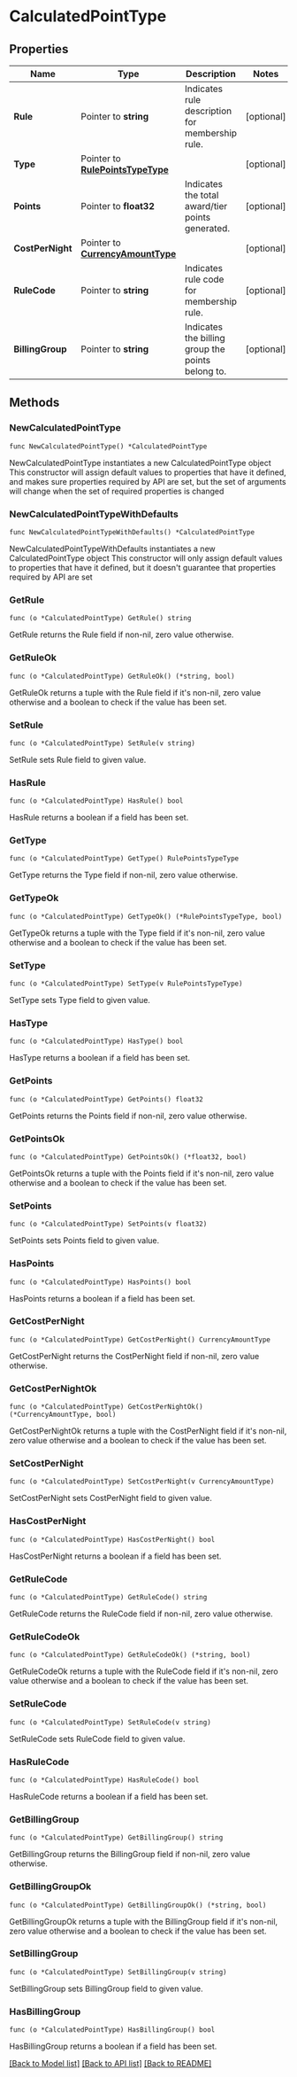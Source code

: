 # CalculatedPointType

## Properties

Name | Type | Description | Notes
------------ | ------------- | ------------- | -------------
**Rule** | Pointer to **string** | Indicates rule description for membership rule. | [optional] 
**Type** | Pointer to [**RulePointsTypeType**](RulePointsTypeType.md) |  | [optional] 
**Points** | Pointer to **float32** | Indicates the total award/tier points generated. | [optional] 
**CostPerNight** | Pointer to [**CurrencyAmountType**](CurrencyAmountType.md) |  | [optional] 
**RuleCode** | Pointer to **string** | Indicates rule code for membership rule. | [optional] 
**BillingGroup** | Pointer to **string** | Indicates the billing group the points belong to. | [optional] 

## Methods

### NewCalculatedPointType

`func NewCalculatedPointType() *CalculatedPointType`

NewCalculatedPointType instantiates a new CalculatedPointType object
This constructor will assign default values to properties that have it defined,
and makes sure properties required by API are set, but the set of arguments
will change when the set of required properties is changed

### NewCalculatedPointTypeWithDefaults

`func NewCalculatedPointTypeWithDefaults() *CalculatedPointType`

NewCalculatedPointTypeWithDefaults instantiates a new CalculatedPointType object
This constructor will only assign default values to properties that have it defined,
but it doesn't guarantee that properties required by API are set

### GetRule

`func (o *CalculatedPointType) GetRule() string`

GetRule returns the Rule field if non-nil, zero value otherwise.

### GetRuleOk

`func (o *CalculatedPointType) GetRuleOk() (*string, bool)`

GetRuleOk returns a tuple with the Rule field if it's non-nil, zero value otherwise
and a boolean to check if the value has been set.

### SetRule

`func (o *CalculatedPointType) SetRule(v string)`

SetRule sets Rule field to given value.

### HasRule

`func (o *CalculatedPointType) HasRule() bool`

HasRule returns a boolean if a field has been set.

### GetType

`func (o *CalculatedPointType) GetType() RulePointsTypeType`

GetType returns the Type field if non-nil, zero value otherwise.

### GetTypeOk

`func (o *CalculatedPointType) GetTypeOk() (*RulePointsTypeType, bool)`

GetTypeOk returns a tuple with the Type field if it's non-nil, zero value otherwise
and a boolean to check if the value has been set.

### SetType

`func (o *CalculatedPointType) SetType(v RulePointsTypeType)`

SetType sets Type field to given value.

### HasType

`func (o *CalculatedPointType) HasType() bool`

HasType returns a boolean if a field has been set.

### GetPoints

`func (o *CalculatedPointType) GetPoints() float32`

GetPoints returns the Points field if non-nil, zero value otherwise.

### GetPointsOk

`func (o *CalculatedPointType) GetPointsOk() (*float32, bool)`

GetPointsOk returns a tuple with the Points field if it's non-nil, zero value otherwise
and a boolean to check if the value has been set.

### SetPoints

`func (o *CalculatedPointType) SetPoints(v float32)`

SetPoints sets Points field to given value.

### HasPoints

`func (o *CalculatedPointType) HasPoints() bool`

HasPoints returns a boolean if a field has been set.

### GetCostPerNight

`func (o *CalculatedPointType) GetCostPerNight() CurrencyAmountType`

GetCostPerNight returns the CostPerNight field if non-nil, zero value otherwise.

### GetCostPerNightOk

`func (o *CalculatedPointType) GetCostPerNightOk() (*CurrencyAmountType, bool)`

GetCostPerNightOk returns a tuple with the CostPerNight field if it's non-nil, zero value otherwise
and a boolean to check if the value has been set.

### SetCostPerNight

`func (o *CalculatedPointType) SetCostPerNight(v CurrencyAmountType)`

SetCostPerNight sets CostPerNight field to given value.

### HasCostPerNight

`func (o *CalculatedPointType) HasCostPerNight() bool`

HasCostPerNight returns a boolean if a field has been set.

### GetRuleCode

`func (o *CalculatedPointType) GetRuleCode() string`

GetRuleCode returns the RuleCode field if non-nil, zero value otherwise.

### GetRuleCodeOk

`func (o *CalculatedPointType) GetRuleCodeOk() (*string, bool)`

GetRuleCodeOk returns a tuple with the RuleCode field if it's non-nil, zero value otherwise
and a boolean to check if the value has been set.

### SetRuleCode

`func (o *CalculatedPointType) SetRuleCode(v string)`

SetRuleCode sets RuleCode field to given value.

### HasRuleCode

`func (o *CalculatedPointType) HasRuleCode() bool`

HasRuleCode returns a boolean if a field has been set.

### GetBillingGroup

`func (o *CalculatedPointType) GetBillingGroup() string`

GetBillingGroup returns the BillingGroup field if non-nil, zero value otherwise.

### GetBillingGroupOk

`func (o *CalculatedPointType) GetBillingGroupOk() (*string, bool)`

GetBillingGroupOk returns a tuple with the BillingGroup field if it's non-nil, zero value otherwise
and a boolean to check if the value has been set.

### SetBillingGroup

`func (o *CalculatedPointType) SetBillingGroup(v string)`

SetBillingGroup sets BillingGroup field to given value.

### HasBillingGroup

`func (o *CalculatedPointType) HasBillingGroup() bool`

HasBillingGroup returns a boolean if a field has been set.


[[Back to Model list]](../README.md#documentation-for-models) [[Back to API list]](../README.md#documentation-for-api-endpoints) [[Back to README]](../README.md)


